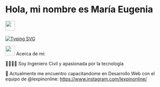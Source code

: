 <h1>Hola, mi nombre es María Eugenia </h1><img src="https://media.giphy.com/media/ObNTw8Uzwy6KQ/giphy.gif" width="30px">&nbsp;
<p align="left">

[![Typing SVG](https://readme-typing-svg.demolab.com?font=Fira+Code&pause=1000&color=2CF746&random=false&width=435&lines=Bienvenido+a+mi+perfil+%F0%9F%A4%96%E2%9C%A8%F0%9F%92%BB%E2%98%95%F0%9F%91%BD)](https://git.io/typing-svg)

<img src="https://media.giphy.com/media/iY8CRBdQXODJSCERIr/giphy.gif" width="30px">&nbsp;Acerca de mi: 

👷‍♀👩‍💻 Soy Ingeniero Civil y apasionada por la tecnología 

🌱 Actualmente me encuentro capacitandome en Desarrollo Web con el equipo de @lexpinonline: https://www.instagram.com/lexpinonline/ 




  
